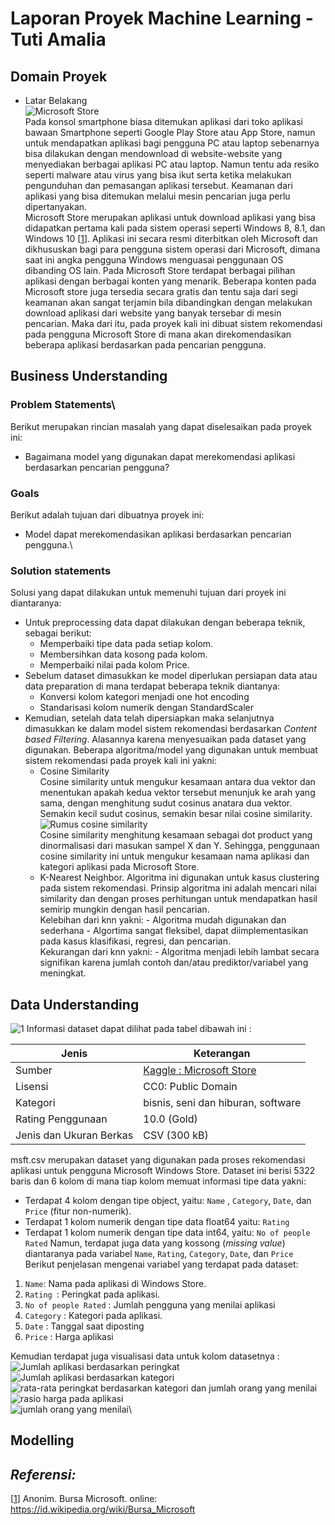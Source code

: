 # Laporan Proyek Machine Learning - Tuti Amalia

## Domain Proyek
-   Latar Belakang\
![Microsoft Store](https://user-images.githubusercontent.com/44547435/138543829-32f9b7da-2085-46b2-8efe-e3d0226c34c7.jpg)\
  Pada konsol smartphone biasa ditemukan aplikasi dari toko aplikasi bawaan Smartphone seperti Google Play Store atau App Store, namun untuk mendapatkan aplikasi bagi pengguna PC atau laptop sebenarnya bisa dilakukan dengan mendownload di website-website yang menyediakan berbagai aplikasi PC atau laptop. Namun tentu ada resiko seperti malware atau virus yang bisa ikut serta ketika melakukan pengunduhan dan pemasangan aplikasi tersebut. Keamanan dari aplikasi yang bisa ditemukan melalui mesin pencarian juga perlu dipertanyakan.\
  Microsoft Store merupakan aplikasi untuk download aplikasi yang bisa didapatkan pertama kali pada sistem operasi seperti Windows 8, 8.1, dan Windows 10 [[1](https://id.wikipedia.org/wiki/Bursa_Microsoft)]. Aplikasi ini secara resmi diterbitkan oleh Microsoft dan dikhususkan bagi para pengguna sistem operasi dari Microsoft, dimana saat ini angka pengguna Windows menguasai penggunaan OS dibanding OS lain. Pada Microsoft Store terdapat berbagai pilihan aplikasi dengan berbagai konten yang menarik. Beberapa konten pada Microsoft store juga tersedia secara gratis dan tentu saja dari segi keamanan akan sangat terjamin bila dibandingkan dengan melakukan download aplikasi dari website yang banyak tersebar di mesin pencarian.
  Maka dari itu, pada proyek kali ini dibuat sistem rekomendasi pada pengguna Microsoft Store di mana akan direkomendasikan beberapa aplikasi berdasarkan pada pencarian pengguna. 

## Business Understanding
### Problem Statements\
  Berikut merupakan rincian masalah yang dapat diselesaikan pada proyek ini:
  - Bagaimana model yang digunakan dapat merekomendasi aplikasi berdasarkan pencarian pengguna?
### Goals
  Berikut adalah tujuan dari dibuatnya proyek ini:
  - Model dapat merekomendasikan aplikasi berdasarkan pencarian pengguna.\
### Solution statements
Solusi yang dapat dilakukan untuk memenuhi tujuan dari proyek ini diantaranya:
- Untuk preprocessing data dapat dilakukan dengan beberapa teknik, sebagai berikut:
  - Memperbaiki tipe data pada setiap kolom.
  - Membersihkan data kosong pada kolom.
  - Memperbaiki nilai pada kolom Price.
- Sebelum dataset dimasukkan ke model diperlukan persiapan data atau data preparation di mana terdapat beberapa teknik diantanya:
  - Konversi kolom kategori menjadi one hot encoding
  - Standarisasi kolom numerik dengan StandardScaler
- Kemudian, setelah data telah dipersiapkan maka selanjutnya dimasukkan ke dalam model sistem rekomendasi berdasarkan _Content based Filtering_. Alasannya karena menyesuaikan pada dataset yang digunakan. Beberapa algoritma/model yang digunakan untuk membuat sistem rekomendasi pada proyek kali ini yakni:
  - Cosine Similarity\
      Cosine similarity untuk mengukur kesamaan antara dua vektor dan menentukan apakah kedua vektor tersebut menunjuk ke arah yang sama, dengan menghitung sudut cosinus anatara dua vektor. Semakin kecil sudut cosinus, semakin besar nilai cosine similarity.\
      ![Rumus cosine similarity](https://user-images.githubusercontent.com/44547435/138561226-b298627a-1f9e-4555-8e9e-96c352927344.jpeg)\
      Cosine similarity menghitung kesamaan sebagai dot product yang dinormalisasi dari masukan sampel X dan Y. Sehingga, penggunaan cosine similarity ini untuk mengukur kesamaan nama aplikasi dan kategori aplikasi pada Microsoft Store.
  - K-Nearest Neighbor.
      Algoritma ini digunakan untuk kasus clustering pada sistem rekomendasi. Prinsip algoritma ini adalah mencari nilai similarity dan dengan proses perhitungan untuk mendapatkan hasil semirip mungkin dengan hasil pencarian.\
      Kelebihan dari knn yakni:
        - Algoritma mudah digunakan dan sederhana
        - Algortima sangat fleksibel, dapat diimplementasikan pada kasus klasifikasi, regresi, dan pencarian.\
       Kekurangan dari knn yakni:
        - Algoritma menjadi lebih lambat secara signifikan karena jumlah contoh dan/atau prediktor/variabel yang meningkat.

## Data Understanding
![1](https://user-images.githubusercontent.com/44547435/138543474-16640f22-7873-4dbc-853e-9514d894cb70.png)
Informasi dataset dapat dilihat pada tabel dibawah ini :

| Jenis                   | Keterangan                                                                              |
| ----------------------- | ---------------------------------------------------------------------------------------|
| Sumber                  | [Kaggle : Microsoft Store](https://www.kaggle.com/vishnuvarthanrao/windows-store) |
| Lisensi                 | CC0: Public Domain                                                                      |
| Kategori                | bisnis, seni dan hiburan, software                                            |
| Rating Penggunaan       | 10.0 (Gold)                                                                             |
| Jenis dan Ukuran Berkas | CSV (300 kB)                                                                          |

msft.csv merupakan dataset yang digunakan pada proses rekomendasi aplikasi untuk pengguna Microsoft Windows Store. Dataset ini berisi 5322 baris dan 6 kolom di mana tiap kolom memuat informasi tipe data yakni: 
- Terdapat 4 kolom dengan tipe object, yaitu: `Name` , `Category`, `Date`, dan `Price` (fitur non-numerik).
- Terdapat 1 kolom numerik dengan tipe data float64 yaitu: `Rating`
- Terdapat 1 kolom numerik dengan tipe data int64, yaitu: `No of people Rated`
Namun, terdapat juga data yang kossong (_missing value_) diantaranya pada variabel `Name`, `Rating`, `Category`, `Date`, dan `Price`\
Berikut penjelasan mengenai variabel yang terdapat pada dataset:
1. `Name`: Nama pada aplikasi di Windows Store.
2. `Rating `: Peringkat pada aplikasi.
3. `No of people Rated` : Jumlah pengguna yang menilai aplikasi
4. `Category` : Kategori pada aplikasi.
5. `Date` : Tanggal saat diposting
6. `Price` : Harga aplikasi

Kemudian terdapat juga visualisasi data untuk kolom datasetnya :\
![Jumlah aplikasi berdasarkan peringkat](https://user-images.githubusercontent.com/44547435/138562006-ee9cd392-ceb8-4d22-9334-20f01753e364.png)\
![Jumlah aplikasi berdasarkan kategori](https://user-images.githubusercontent.com/44547435/138562008-2046d49b-fd43-4247-abeb-6aa8c5460a62.png)\
![rata-rata peringkat berdasarkan kategori dan jumlah orang yang menilai](https://user-images.githubusercontent.com/44547435/138562009-c3f344c1-83c3-4bf6-bfb2-abb4134d624a.png)\
![rasio harga pada aplikasi](https://user-images.githubusercontent.com/44547435/138562012-5f5181bf-e5fe-40ba-8fbf-03a3a362b40c.png)\
![jumlah orang yang menilai](https://user-images.githubusercontent.com/44547435/138562017-f6afee0c-365b-44d0-8da1-1eccba85f8c6.png)\

## Modelling
## _Referensi:_
[[1]((https://id.wikipedia.org/wiki/Bursa_Microsoft))] Anonim. Bursa Microsoft. online: https://id.wikipedia.org/wiki/Bursa_Microsoft
